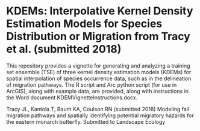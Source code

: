 # KDEMs: Interpolative Kernel Density Estimation Models for Species Distribution or Migration from Tracy et al. (submitted 2018)
This repository provides a vignette for generating and analyzing a training set ensemble (TSE) of three kernel density estimation models (KDEMs) for spatial interpolation of species occurrence data, such as in the delineation of migration pathways. The R script and Arc python script (for use in ArcGIS), along with example data, are provided, along with instructions in the Word document KDEMVignetteInstructions.docx.

Tracy JL, Kantola T, Baum KA, Coulson RN (submitted 2018) Modeling fall migration pathways and spatially identifying 
      potential migratory hazards for the eastern monarch butterfly. Submitted to Landscape Ecology
